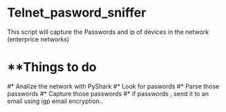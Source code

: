 # Telnet_pasword_sniffer
This script will capture the Passwords and ip of devices in the network (enterprice networks)

# **Things to do
 #* Analize the network with PyShark
 #* Look for paswords
 #* Parse those passwords
 #* Capture those passwords
 #* if passwords , send it to an email using igp email encryption..
